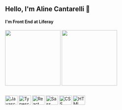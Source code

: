 ## Hello, I'm Aline Cantarelli 👋

#### I'm Front End at Liferay
<div style="display: inline_block">
 <img height="180em" src="https://github-readme-stats.vercel.app/api?username=alinedoleron&hide=stars">
 <img height="180em" src="https://github-readme-stats.vercel.app/api/top-langs/?username=alinedoleron&langs_count=5&layout=compact&bg_color=10,f470f0,279bc2&title_color=fff&text_color=fff&text_bold=true">
</div>

##

<div style="display: inline_block">
 <img alt="Javascript" width="40" height="30" src="https://cdn.jsdelivr.net/gh/devicons/devicon/icons/javascript/javascript-original.svg" />
 <img alt="Typescript" width="40" height="30" src="https://cdn.jsdelivr.net/gh/devicons/devicon/icons/typescript/typescript-original.svg" />
 <img alt="React" width="40" height="30" src="https://cdn.jsdelivr.net/gh/devicons/devicon/icons/react/react-original.svg" />
 <img alt="Sass" width="40" height="30" src="https://cdn.jsdelivr.net/gh/devicons/devicon/icons/sass/sass-original.svg" />
 <img alt="CSS" width="40" height="30" src="https://cdn.jsdelivr.net/gh/devicons/devicon/icons/css3/css3-original.svg" />
 <img alt="HTML" width="40" height="30" src="https://cdn.jsdelivr.net/gh/devicons/devicon/icons/html5/html5-original.svg" />      
</div>          


